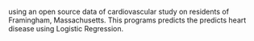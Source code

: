 using an open source data of cardiovascular study on residents of Framingham, Massachusetts. This programs predicts the predicts heart disease using Logistic Regression.

